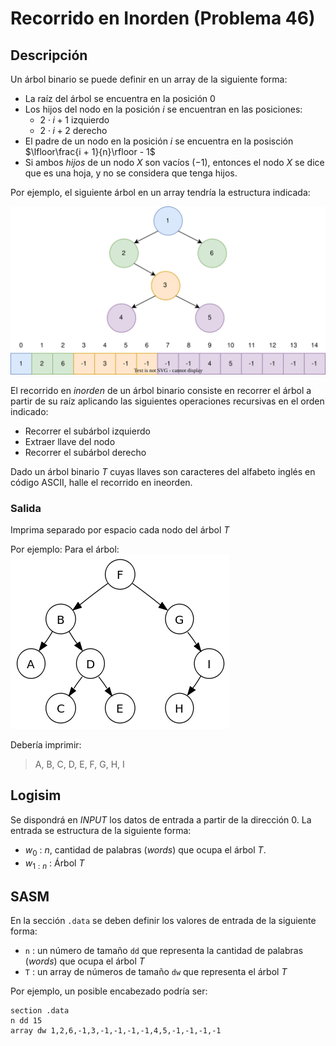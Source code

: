 # Recorrido en Inorden (Problema 46)

## Descripción

Un árbol binario se puede definir en un array de la siguiente forma:

- La raíz del árbol se encuentra en la posición $0$
- Los hijos del nodo en la posición $i$ se encuentran en las posiciones:
    - $2 \cdot i + 1$ izquierdo
    - $2 \cdot i + 2$ derecho
- El padre de un nodo en la posición $i$ se encuentra en la posisción $\lfloor\frac{i + 1}{n}\rfloor - 1$
- Si ambos *hijos* de un nodo $X$ son vacíos ($-1$), entonces el nodo $X$ se dice que es una hoja, y no se considera que tenga hijos.

Por ejemplo, el siguiente árbol en un array tendría la estructura indicada:  

![Problema 60 ()](/img/arbol.svg)  

El recorrido en *inorden* de un árbol binario consiste en recorrer el árbol a partir de su raíz aplicando las siguientes operaciones recursivas en el orden indicado:  

- Recorrer el subárbol izquierdo
- Extraer llave del nodo  
- Recorrer el subárbol derecho

Dado un árbol binario $T$ cuyas llaves son caracteres del alfabeto inglés en código ASCII, halle el recorrido en ineorden.

### Salida

Imprima separado por espacio cada nodo del árbol $T$

Por ejemplo: Para el árbol:  
![Problema 60 ()](/img/350px-Sorted_binary_tree.svg.png)  

Debería imprimir:

> A, B, C, D, E, F, G, H, I

## Logisim

Se dispondrá en *INPUT* los datos de entrada a partir de la dirección $0$. La entrada se estructura de la siguiente forma:

- $w_0$ : $n$, cantidad de palabras (*words*) que ocupa el árbol $T$.
- $w_{1:n}$ : Árbol $T$

## SASM

En la sección `.data` se deben definir los valores de entrada de la siguiente forma:

- `n` : un número de tamaño `dd` que representa la cantidad de palabras (*words*) que ocupa el árbol $T$
- `T` : un array de números de tamaño `dw` que representa el árbol $T$

Por ejemplo, un posible encabezado podría ser:

```
section .data
n dd 15
array dw 1,2,6,-1,3,-1,-1,-1,-1,4,5,-1,-1,-1,-1
```
